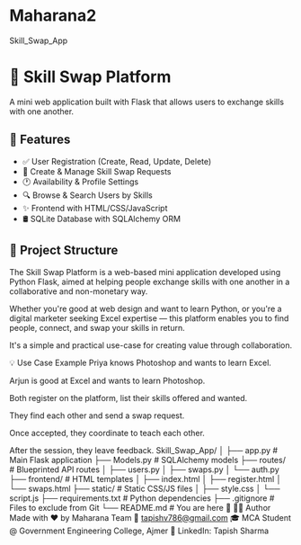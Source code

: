 # Maharana2
Skill_Swap_App
# 🔁 Skill Swap Platform

A mini web application built with Flask that allows users to exchange skills with one another.

## 🚀 Features

- ✅ User Registration (Create, Read, Update, Delete)
- 🔁 Create & Manage Skill Swap Requests
- 🕐 Availability & Profile Settings
- 🔍 Browse & Search Users by Skills
- ✨ Frontend with HTML/CSS/JavaScript
- 🛢️ SQLite Database with SQLAlchemy ORM

## 📂 Project Structure
The Skill Swap Platform is a web-based mini application developed using Python Flask, aimed at helping people exchange skills with one another in a collaborative and non-monetary way.

Whether you're good at web design and want to learn Python, or you're a digital marketer seeking Excel expertise — this platform enables you to find people, connect, and swap your skills in return.

It's a simple and practical use-case for creating value through collaboration.

💡 Use Case Example
Priya knows Photoshop and wants to learn Excel.

Arjun is good at Excel and wants to learn Photoshop.

Both register on the platform, list their skills offered and wanted.

They find each other and send a swap request.

Once accepted, they coordinate to teach each other.

After the session, they leave feedback.
Skill_Swap_App/
│
├── app.py                  # Main Flask application
├── Models.py               # SQLAlchemy models
├── routes/                 # Blueprinted API routes
│   ├── users.py
│   ├── swaps.py
│   └── auth.py
├── frontend/               # HTML templates
│   ├── index.html
│   ├── register.html
│   └── swaps.html
├── static/                 # Static CSS/JS files
│   ├── style.css
│   └── script.js
├── requirements.txt        # Python dependencies
├── .gitignore              # Files to exclude from Git
└── README.md               # You are here 🚀
🙋‍♂️ Author
Made with ❤️ by Maharana Team
📧 tapishv786@gmail.com
🎓 MCA Student @ Government Engineering College, Ajmer
🔗 LinkedIn: Tapish Sharma





